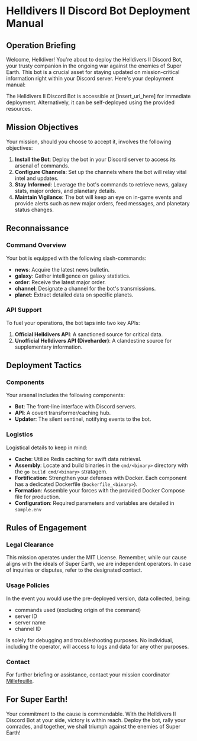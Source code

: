 # Helldivers II Discord Bot Deployment Manual

## Operation Briefing

Welcome, Helldiver! You're about to deploy the Helldivers II Discord Bot, your trusty companion in the ongoing war against the enemies of Super Earth. This bot is a crucial asset for staying updated on mission-critical information right within your Discord server. Here's your deployment manual:

The Helldivers II Discord Bot is accessible at [insert_url_here] for immediate deployment.
Alternatively, it can be self-deployed using the provided resources.

## Mission Objectives

Your mission, should you choose to accept it, involves the following objectives:

1. **Install the Bot**: Deploy the bot in your Discord server to access its arsenal of commands.
2. **Configure Channels**: Set up the channels where the bot will relay vital intel and updates.
3. **Stay Informed**: Leverage the bot's commands to retrieve news, galaxy stats, major orders, and planetary details.
4. **Maintain Vigilance**: The bot will keep an eye on in-game events and provide alerts such as new major orders, feed messages, and planetary status changes.

## Reconnaissance

### Command Overview

Your bot is equipped with the following slash-commands:

- **news**: Acquire the latest news bulletin.
- **galaxy**: Gather intelligence on galaxy statistics.
- **order**: Receive the latest major order.
- **channel**: Designate a channel for the bot's transmissions.
- **planet**: Extract detailed data on specific planets.

### API Support

To fuel your operations, the bot taps into two key APIs:

1. **Official Helldivers API**: A sanctioned source for critical data.
2. **Unofficial Helldivers API (Diveharder)**: A clandestine source for supplementary information.

## Deployment Tactics

### Components

Your arsenal includes the following components:

- **Bot**: The front-line interface with Discord servers.
- **API**: A covert transformer/caching hub.
- **Updater**: The silent sentinel, notifying events to the bot.

### Logistics

Logistical details to keep in mind:

- **Cache**: Utilize Redis caching for swift data retrieval.
- **Assembly**: Locate and build binaries in the `cmd/<binary>` directory with the `go build cmd/<binary>` stratagem.
- **Fortification**: Strengthen your defenses with Docker. Each component has a dedicated Dockerfile (`Dockerfile_<binary>`).
- **Formation**: Assemble your forces with the provided Docker Compose file for production.
- **Configuration**: Required parameters and variables are detailed in `sample.env`

## Rules of Engagement

### Legal Clearance

This mission operates under the MIT License. 
Remember, while our cause aligns with the ideals of Super Earth, we are independent operators. 
In case of inquiries or disputes, refer to the designated contact.

### Usage Policies

In the event you would use the pre-deployed version, data collected, being:
- commands used (excluding origin of the command)
- server ID
- server name
- channel ID

Is solely for debugging and troubleshooting purposes. 
No individual, including the operator, will access to logs and data for any other purposes.

### Contact

For further briefing or assistance, contact your mission coordinator [Millefeuille](mailto:millefeuille42@proton.me).

## For Super Earth!

Your commitment to the cause is commendable. With the Helldivers II Discord Bot at your side, victory is within reach. 
Deploy the bot, rally your comrades, and together, we shall triumph against the enemies of Super Earth!
